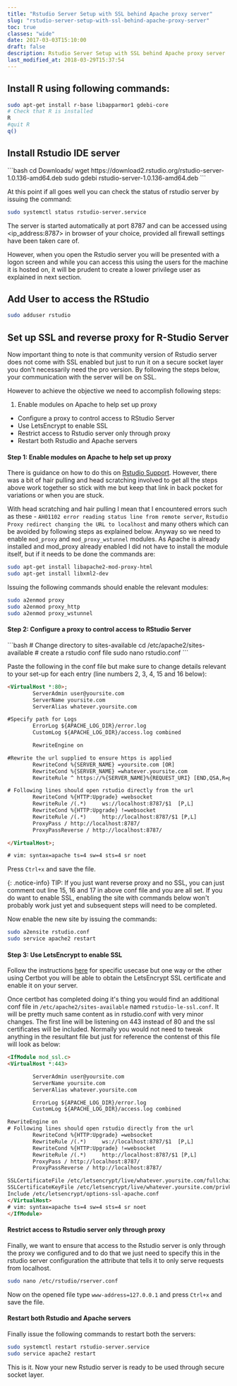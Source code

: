 ```yaml
---
title: "Rstudio Server Setup with SSL behind Apache proxy server"
slug: "rstudio-server-setup-with-ssl-behind-apache-proxy-server"
toc: true
classes: "wide"
date: 2017-03-03T15:10:00
draft: false
description: Rstudio Server Setup with SSL behind Apache proxy server
last_modified_at: 2018-03-29T15:37:54
---
```


<h2 id="installrusingfollowingcommands">Install R using following commands:</h2>

```bash
sudo apt-get install r-base libapparmor1 gdebi-core
# Check that R is installed
R
#quit R
q()
```

<h2 id="installrstudioideserver">Install Rstudio IDE server</h2>
```bash
cd Downloads/
wget https://download2.rstudio.org/rstudio-server-1.0.136-amd64.deb
sudo gdebi rstudio-server-1.0.136-amd64.deb
```

At this point if all goes well you can check the status of rstudio server by issuing the command:
```bash
sudo systemctl status rstudio-server.service
```

The server is started automatically at port 8787 and can be accessed using &lt;ip_address:8787&gt; in browser of your choice, provided all firewall settings have been taken care of.

However, when you open the Rstudio server you will be presented with a logon screen and while you can access this using the users for the machine it is hosted on, it will be prudent to create a lower privilege user as explained in next section.
<h2 id="addusertoaccesstherstudio">Add User to access the RStudio</h2>

```bash
sudo adduser rstudio
```
<h2 id="setupsslandreverseproxyforrstudioserver">Set up SSL and reverse proxy for R-Studio Server</h2>

Now important thing to note is that community version of Rstudio server does not come with SSL enabled but just to run it on a secure socket layer you don't necessarily need the pro version. By following the steps below, your communication with the server will be on SSL.

However to achieve the objective we need to accomplish following steps:

<ol>
<li>Enable modules on Apache to help set up proxy</li>
</ol>
<ul>
<li>Configure a proxy to control access to RStudio Server</li>
<li>Use LetsEncrypt to enable SSL</li>
<li>Restrict access to Rstudio server only through proxy</li>
<li>Restart both Rstudio and Apache servers</li>
</ul>

<h4 id="step1enablemodulesonapachetohelpsetupproxy">Step 1: Enable modules on Apache to help set up proxy</h4>

There is guidance on how to do this on [Rstudio Support](https://support.rstudio.com/hc/en-us/articles/200552326-Running-RStudio-Server-with-a-Proxy). However, there was a bit of hair pulling and head scratching involved to get all the steps above work together so stick with me but keep that link in back pocket for variations or when you are stuck.

With head scratching and hair pulling I mean that I encountered errors such as these - `AH01102 error reading status line from remote server`, `Rstudio Proxy redirect changing the URL to localhost` and many others which can be avoided by following steps as explained below. Anyway so we need to enable `mod_proxy` and `mod_proxy_wstunnel` modules. As Apache is already installed and mod_proxy already enabled I did not have to install the module itself, but if it needs to be done the commands are:

```bash
sudo apt-get install libapache2-mod-proxy-html
sudo apt-get install libxml2-dev
```

Issuing the following commands should enable the relevant modules:
```bash
sudo a2enmod proxy
sudo a2enmod proxy_http
sudo a2enmod proxy_wstunnel
```

<h4 id="step2configureaproxytocontrolaccesstorstudioserver">Step 2: Configure a proxy to control access to RStudio Server</h4>
```bash
# Change directory to sites-available
cd /etc/apache2/sites-available
# create a rstudio conf file
sudo nano rstudio.conf
```

Paste the following in the conf file but make sure to change details relevant to your set-up for each entry (line numbers 2, 3, 4, 15 and 16 below):
```html
<VirtualHost *:80>;
        ServerAdmin user@yoursite.com
        ServerName yoursite.com
        ServerAlias whatever.yoursite.com

#Specify path for Logs
        ErrorLog ${APACHE_LOG_DIR}/error.log
        CustomLog ${APACHE_LOG_DIR}/access.log combined

        RewriteEngine on

#Rewrite the url supplied to ensure https is applied
        RewriteCond %{SERVER_NAME} =yoursite.com [OR]
        RewriteCond %{SERVER_NAME} =whatever.yoursite.com
        RewriteRule ^ https://%{SERVER_NAME}%{REQUEST_URI} [END,QSA,R=permanent]

# Following lines should open rstudio directly from the url
        RewriteCond %{HTTP:Upgrade} =websocket
        RewriteRule /(.*)     ws://localhost:8787/$1  [P,L]
        RewriteCond %{HTTP:Upgrade} !=websocket
        RewriteRule /(.*)     http://localhost:8787/$1 [P,L]
        ProxyPass / http://localhost:8787/
        ProxyPassReverse / http://localhost:8787/

</VirtualHost>;

# vim: syntax=apache ts=4 sw=4 sts=4 sr noet
```

Press `Ctrl+x` and save the file.

{: .notice-info}
TIP: If you just want reverse proxy and no SSL, you can just comment out line 15, 16 and 17 in above conf file and you are all set. If you do want to enable SSL, enabling the site with commands below won't probably work just yet and subsequent steps will need to be completed.


Now enable the new site by issuing the commands:
```bash
sudo a2ensite rstudio.conf
sudo service apache2 restart
```

<h4 id="step3useletsencrypttoenablessl">Step 3: Use LetsEncrypt to enable SSL</h4>

Follow the instructions [here](https://certbot.eff.org/) for specific usecase but one way or the other using Certbot you will be able to obtain the LetsEncrypt SSL certificate and enable it on your server.

Once certbot has completed doing it's thing you would find an additional conf file in <code>/etc/apache2/sites-available</code> named `rstudio-le-ssl.conf`. It will be pretty much same content as in rstudio.conf with very minor changes. The first line will be listening on 443 instead of 80 and the ssl certificates will be included. Normally you would not need to tweak anything in the resultant file but just for reference the contenst of this file will look as below:

```html
<IfModule mod_ssl.c>
<VirtualHost *:443>

        ServerAdmin user@yoursite.com
        ServerName yoursite.com
        ServerAlias whatever.yoursite.com

        ErrorLog ${APACHE_LOG_DIR}/error.log
        CustomLog ${APACHE_LOG_DIR}/access.log combined

RewriteEngine on
# Following lines should open rstudio directly from the url
        RewriteCond %{HTTP:Upgrade} =websocket
        RewriteRule /(.*)     ws://localhost:8787/$1  [P,L]
        RewriteCond %{HTTP:Upgrade} !=websocket
        RewriteRule /(.*)     http://localhost:8787/$1 [P,L]
        ProxyPass / http://localhost:8787/
        ProxyPassReverse / http://localhost:8787/

SSLCertificateFile /etc/letsencrypt/live/whatever.yoursite.com/fullchain.pem
SSLCertificateKeyFile /etc/letsencrypt/live/whatever.yoursite.com/privkey.pem
Include /etc/letsencrypt/options-ssl-apache.conf
</VirtualHost>
# vim: syntax=apache ts=4 sw=4 sts=4 sr noet
</IfModule>
```

<h4 id="restrictaccesstorstudioserveronlythroughproxy">Restrict access to Rstudio server only through proxy</h4>
Finally, we want to ensure that access to the Rstudio server is only through the proxy we configured and to do that we just need to specify this in the rstudio server configuration the attribute that tells it to only serve requests from localhost.

```bash
sudo nano /etc/rstudio/rserver.conf
```

Now on the opened file type `www-address=127.0.0.1` and press `Ctrl+x` and save the file.

<h4 id="restartbothrstudioandapacheservers">Restart both Rstudio and Apache servers</h4>

Finally issue the following commands to restart both the servers:
```bash
sudo systemctl restart rstudio-server.service
sudo service apache2 restart
```

This is it. Now your new Rstudio server is ready to be used through secure socket layer.